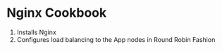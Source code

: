 # Nginx Cookbook

1) Installs Nginx
2) Configures load balancing  to the App nodes in Round Robin Fashion

